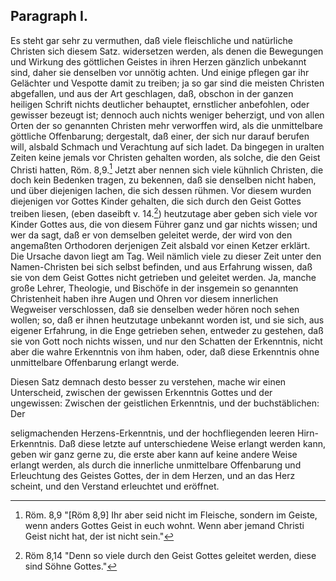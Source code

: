 Paragraph I.
------------


Es steht gar sehr zu vermuthen, daß viele fleischliche
und natürliche Christen sich diesem Satz.
widersetzen werden, als denen die Bewegungen und
Wirkung des göttlichen Geistes in ihren Herzen
gänzlich unbekannt sind, daher sie denselben vor unnötig
achten. Und einige pflegen gar ihr Gelächter
und Vespotte damit zu treiben; ja so gar sind die meisten
Christen abgefallen, und aus der Art geschlagen,
daß, obschon in der ganzen heiligen Schrift nichts
deutlicher behauptet, ernstlicher anbefohlen, oder gewisser
bezeugt ist; dennoch auch nichts weniger beherzigt,
und von allen Orten der so genannten Christen<!-- Seite 47 -->
mehr verworffen wird, als die unmittelbare
göttliche Offenbarung; dergestalt, daß einer, der
sich nur darauf berufen will, alsbald Schmach und
Verachtung auf sich ladet. Da bingegen in uralten
Zeiten keine jemals vor Christen gehalten worden, als
solche, die den Geist Christi hatten, Röm. 8,9.[^b_02_01_01]
Jetzt aber nennen sich viele kühnlich Christen, die doch
kein Bedenken tragen, zu bekennen, daß sie denselben
nicht haben, und über diejenigen lachen, die sich dessen
rühmen. Vor diesem wurden diejenigen vor Gottes
Kinder gehalten, die sich durch den Geist Gottes treiben
liesen, (eben daseibft v. 14.[^b_02_01_02]) heutzutage aber geben
sich viele vor Kinder Gottes aus, die von diesem Führer
ganz und gar nichts wissen; und wer da sagt, daß
er von demselben geleitet werde, der wird von den angemaßten
Orthodoren derjenigen Zeit alsbald vor einen
Ketzer erklärt. Die Ursache davon liegt am
Tag. Weil nämlich viele zu dieser Zeit unter den
Namen-Christen bei sich selbst befinden, und aus Erfahrung
wissen, daß sie von dem Geist Gottes nicht
getrieben und geleitet werden. Ja, manche große
Lehrer, Theologie, und Bischöfe in der insgemein so
genannten Christenheit haben ihre Augen und Ohren
vor diesem innerlichen Wegweiser verschlossen, daß sie
denselben weder hören noch sehen wollen; so, daß er
ihnen heutzutage unbekannt worden ist, und sie sich, aus
eigener Erfahrung, in die Enge getrieben sehen, entweder
zu gestehen, daß sie von Gott noch nichts wissen,
und nur den Schatten der Erkenntnis, nicht aber die
wahre Erkenntnis von ihm haben, oder, daß diese Erkenntnis
ohne unmittelbare Offenbarung erlangt
werde.


Diesen Satz demnach desto besser zu verstehen, mache
wir einen Unterscheid, zwischen der gewissen Erkenntnis
Gottes und der ungewissen: Zwischen der
geistlichen Erkenntnis, und der buchstäblichen: Der
<!-- Seite 48 , content-0065.xml-->
seligmachenden Herzens-Erkenntnis, und der hochfliegenden
leeren Hirn-Erkenntnis. Daß diese letzte auf
unterschiedene Weise erlangt werden kann, geben wir
ganz gerne zu, die erste aber kann auf keine andere
Weise erlangt werden, als durch die innerliche unmittelbare
Offenbarung und Erleuchtung des Geistes
Gottes, der in dem Herzen, und an das Herz scheint,
und den Verstand erleuchtet und eröffnet.


<!-- Fußnoten -->

[^b_02_01_01]: Röm. 8,9 "[Röm 8,9] Ihr aber seid nicht im Fleische, sondern im Geiste, wenn anders Gottes Geist in euch wohnt. Wenn aber jemand Christi Geist nicht hat, der ist nicht sein."

[^b_02_01_02]: Röm 8,14 "Denn so viele durch den Geist Gottes geleitet werden, diese sind Söhne Gottes."

<!-- Flussnotenende -->
